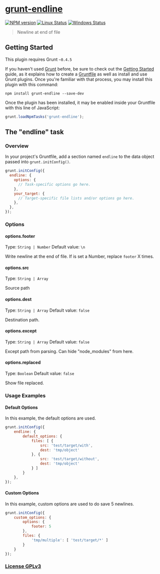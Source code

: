 # [grunt-endline](http://supergiovane.tk/#/grunt-endline)

[![NPM version](https://img.shields.io/npm/v/grunt-endline.svg)](https://www.npmjs.com/package/grunt-endline)
[![Linux Status](https://img.shields.io/travis/hex7c0/grunt-endline.svg?label=linux)](https://travis-ci.org/hex7c0/grunt-endline)
[![Windows Status](https://img.shields.io/appveyor/ci/hex7c0/grunt-endline.svg?label=windows)](https://ci.appveyor.com/project/hex7c0/grunt-endline)

> Newline at end of file

## Getting Started
This plugin requires Grunt `~0.4.5`

If you haven't used [Grunt](http://gruntjs.com/) before, be sure to check out the [Getting Started](http://gruntjs.com/getting-started) guide, as it explains how to create a [Gruntfile](http://gruntjs.com/sample-gruntfile) as well as install and use Grunt plugins. Once you're familiar with that process, you may install this plugin with this command:

```shell
npm install grunt-endline --save-dev
```

Once the plugin has been installed, it may be enabled inside your Gruntfile with this line of JavaScript:

```js
grunt.loadNpmTasks('grunt-endline');
```

## The "endline" task

### Overview
In your project's Gruntfile, add a section named `endline` to the data object passed into `grunt.initConfig()`.

```js
grunt.initConfig({
  endline: {
    options: {
      // Task-specific options go here.
    },
    your_target: {
      // Target-specific file lists and/or options go here.
    },
  },
});
```

### Options

#### options.footer
Type: `String | Number`
Default value: `\n`

Write newline at the end of file.
If is set a Number, replace `footer` X times.

#### options.src
Type: `String | Array`

Source path

#### options.dest
Type: `String | Array`
Default value: `false`

Destination path.

#### options.except
Type: `String | Array`
Default value: `false`

Except path from parsing.
Can hide "node_modules" from here.

#### options.replaced
Type: `Boolean`
Default value: `false`

Show file replaced.

### Usage Examples

#### Default Options
In this example, the default options are used.

```js
grunt.initConfig({
    endline: {
        default_options: {
            files: [ {
                src: 'test/target/with',
                dest: 'tmp/object'
            }, {
                src: 'test/target/without',
                dest: 'tmp/object'
            } ]
        }
    },
});

```

#### Custom Options
In this example, custom options are used to do save 5 newlines.

```js
grunt.initConfig({
    custom_options: {
        options: {
            footer: 5
        },
        files: {
            'tmp/multiple': [ 'test/target/*' ]
        }
    }
});
```

### [License GPLv3](LICENSE)
